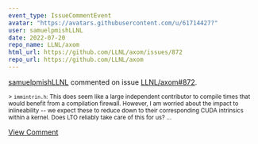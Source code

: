 ```yaml
---
event_type: IssueCommentEvent
avatar: "https://avatars.githubusercontent.com/u/61714427?"
user: samuelpmishLLNL
date: 2022-07-20
repo_name: LLNL/axom
html_url: https://github.com/LLNL/axom/issues/872
repo_url: https://github.com/LLNL/axom
---
```


<a href='https://github.com/samuelpmishLLNL' target='_blank'>samuelpmishLLNL</a> commented on issue <a href='https://github.com/LLNL/axom/issues/872' target='_blank'>LLNL/axom#872</a>.

<small>> `immintrin.h`: This does seem like a large independent contributor to compile times that would benefit from a compilation firewall. However, I am worried about the impact to inlineability -- we expect these to reduce down to their corresponding CUDA intrinsics within a kernel. Does LTO reliably take care of this for us?...</small>

<a href='https://github.com/LLNL/axom/issues/872' target='_blank'>View Comment</a>